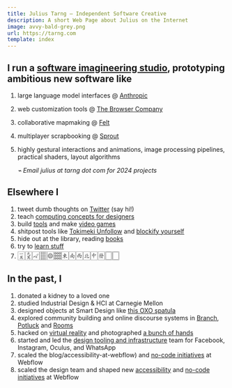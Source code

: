 ```yaml
---
title: Julius Tarng — Independent Software Creative
description: A short Web Page about Julius on the Internet
image: avvy-bald-grey.png
url: https://tarng.com
template: index
---
```


## I run a [software imagineering studio](https://read.cv/teams/toolshop), prototyping ambitious new software like

1. large language model interfaces <span class="at">@</span> [Anthropic](https://anthropic.com)
1. web customization tools <span class="at">@</span> [The Browser Company](https://thebrowser.company)
1. collaborative mapmaking <span class="at">@</span> [Felt](https://felt.com)
1. multiplayer scrapbooking <span class="at">@</span> [Sprout](https://sprout.place)
1. highly gestural interactions and animations, image processing pipelines, practical shaders, layout algorithms

   _⌁ Email julius at tarng dot com for 2024 projects_

## Elsewhere I

1. tweet dumb thoughts on [Twitter](https://twitter.com/tarngerine) (say hi!)
1. teach [computing concepts for designers](https://www.youtube.com/channel/UC7KUkMHVfmnxCibm-oFzLPw/videos)
1. build [tools](https://github.com/tarngerine) and make [video games](https://tarngerine.itch.io)
1. shitpost tools like [Tokimeki Unfollow](https://www.theverge.com/2019/2/5/18212228/twitter-tokimeki-spark-joy-marie-kondo-konmari) and [blockify yourself](https://www.theverge.com/2021/12/2/22814267/jack-dorsey-block-square-company-generator-profile)
1. hide out at the library, reading [books](http://goodreads.com/tarngerine)
1. try to [learn stuff](notes.html)
1. <span style="font-size: 1.5em">🀇🀏🀐🀘🀙🀡🀀🀁🀂🀃&#x1F004;&#xFE0E;︎🀅🀆🀆</span>

## In the past, I

1. donated a kidney to a loved one
1. studied Industrial Design & HCI at Carnegie Mellon
1. designed objects at Smart Design like [this OXO spatula](https://www.amazon.com/gp/product/B00A2KD8LQ)
1. explored community building and online discourse systems in [Branch](https://www.theverge.com/2012/10/15/3490670/branch-redesign), [Potluck](https://www.theverge.com/2013/11/21/5129772/potluck-2-messaging-app-for-the-news) and [Rooms](https://newsroom.fb.com/news/2014/10/introducing-rooms/)
1. hacked on [virtual reality](https://medium.com/facebook-design/a-month-designing-in-vr-62474aef1f1c) and photographed [a bunch of hands](https://medium.com/facebook-design/photographing-diverse-hands-at-facebook-3229ea76f94)
1. started and led the [design tooling and infrastructure](https://twitter.com/tarngerine/status/1108038641819893760) team for Facebook, Instagram, Oculus, and WhatsApp
1. scaled the blog/accessibility-at-webflow) and [no-code initiatives](https://webflow.com/blog/announcing-logic-beta) at Webflow
1. scaled the design team and shaped new [accessibility](https://webflow.com/blog/accessibility-at-webflow) and [no-code initiatives](https://webflow.com/blog/announcing-logic-beta) at Webflow
